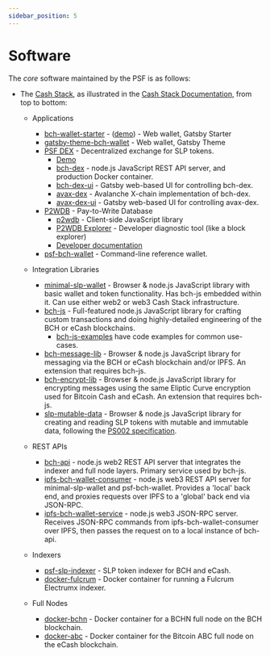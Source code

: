 ```yaml
---
sidebar_position: 5
---
```


# Software

The *core* software maintained by the PSF is as follows:
- The [Cash Stack](https://cashstack.info), as illustrated in the [Cash Stack Documentation](https://cashstack.info), from top to bottom:
  - Applications
    - [bch-wallet-starter](https://github.com/Permissionless-Software-Foundation/bch-wallet-starter) - ([demo](https://demo-wallet.fullstack.cash/)) - Web wallet, Gatsby Starter
    - [gatsby-theme-bch-wallet](https://github.com/Permissionless-Software-Foundation/gatsby-theme-bch-wallet) - Web wallet, Gatsby Theme
    - [PSF DEX](https://bch-dex-docs.fullstack.cash/) - Decentralized exchange for SLP tokens.
      - [Demo](dex.fullstack.cash)
      - [bch-dex](https://github.com/Permissionless-Software-Foundation/bch-dex) - node.js JavaScript REST API server, and production Docker container.
      - [bch-dex-ui](https://github.com/Permissionless-Software-Foundation/bch-dex-ui) - Gatsby web-based UI for controlling bch-dex.
      - [avax-dex](https://github.com/Permissionless-Software-Foundation/avax-dex) - Avalanche X-chain implementation of bch-dex.
      - [avax-dex-ui](https://github.com/Permissionless-Software-Foundation/avax-dex-ui) - Gatsby web-based UI for controlling avax-dex.
    - [P2WDB](https://github.com/Permissionless-Software-Foundation/ipfs-p2wdb-service) - Pay-to-Write Database
      - [p2wdb](https://www.npmjs.com/package/p2wdb) - Client-side JavaScript library
      - [P2WDB Explorer](https://explorer.fullstack.cash/) - Developer diagnostic tool (like a block explorer)
      - [Developer documentation](https://github.com/Permissionless-Software-Foundation/ipfs-p2wdb-service/tree/master/dev-docs)
    - [psf-bch-wallet](https://github.com/Permissionless-Software-Foundation/psf-bch-wallet) - Command-line reference wallet.
  - Integration Libraries
    - [minimal-slp-wallet](https://www.npmjs.com/package/minimal-slp-wallet) - Browser & node.js JavaScript library with basic wallet and token functionality. Has bch-js embedded within it. Can use either web2 or web3 Cash Stack infrastructure.
    - [bch-js](https://www.npmjs.com/package/@psf/bch-js) - Full-featured node.js JavaScript library for crafting custom transactions and doing highly-detailed engineering of the BCH or eCash blockchains.
      - [bch-js-examples](https://github.com/Permissionless-Software-Foundation/bch-js-examples) have code examples for common use-cases.
    - [bch-message-lib](https://www.npmjs.com/package/bch-message-lib) - Browser & node.js JavaScript library for messaging via the BCH or eCash blockchain and/or IPFS. An extension that requires bch-js.
    - [bch-encrypt-lib](https://www.npmjs.com/package/bch-encrypt-lib) - Browser & node.js JavaScript library for encrypting messages using the same Eliptic Curve encryption used for Bitcoin Cash and eCash. An extension that requires bch-js.
    - [slp-mutable-data](https://www.npmjs.com/package/slp-mutable-data) - Browser & node.js JavaScript library for creating and reading SLP tokens with mutable and immutable data, following the [PS002 specification](https://github.com/Permissionless-Software-Foundation/specifications/blob/master/ps002-slp-mutable-data.md).

  - REST APIs
    - [bch-api](https://github.com/Permissionless-Software-Foundation/bch-api) - node.js web2 REST API server that integrates the indexer and full node layers. Primary service used by bch-js.
    - [ipfs-bch-wallet-consumer](https://github.com/Permissionless-Software-Foundation/ipfs-bch-wallet-consumer) - node.js web3 REST API server for minimal-slp-wallet and psf-bch-wallet. Provides a 'local' back end, and proxies requests over IPFS to a 'global' back end via JSON-RPC.
    - [ipfs-bch-wallet-service](https://github.com/Permissionless-Software-Foundation/ipfs-bch-wallet-service) - node.js web3 JSON-RPC server. Receives JSON-RPC commands from ipfs-bch-wallet-consumer over IPFS, then passes the request on to a local instance of bch-api.
  - Indexers
    - [psf-slp-indexer](https://github.com/Permissionless-Software-Foundation/psf-slp-indexer) - SLP token indexer for BCH and eCash.
    - [docker-fulcrum](https://github.com/Permissionless-Software-Foundation/docker-fulcrum) - Docker container for running a Fulcrum Electrumx indexer.
  - Full Nodes
    - [docker-bchn](https://github.com/Permissionless-Software-Foundation/docker-bchn) - Docker container for a BCHN full node on the BCH blockchain.
    - [docker-abc](https://github.com/Permissionless-Software-Foundation/docker-abc) - Docker container for the Bitcoin ABC full node on the eCash blockchain.

